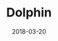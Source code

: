 ---
title: Dolphin
date: '2018-03-20'
thumb_image: images/mar-3yo/dolphin.jpg
thumb_image_alt: Dolphin
image: images/mar-3yo/dolphin.jpg
image_alt: Dolphin
template: project
---	